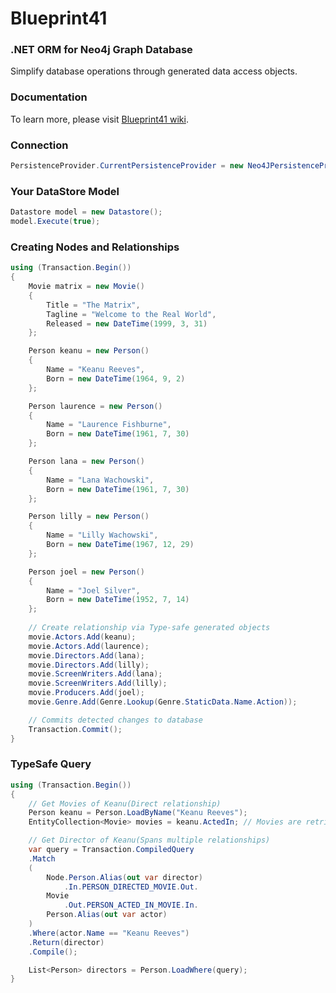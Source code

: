 # Blueprint41

### .NET ORM for Neo4j Graph Database

Simplify database operations through generated data access objects. 

### Documentation

To learn more, please visit [Blueprint41 wiki](https://github.com/circles-arrows/blueprint41/wiki).
### Connection

```csharp
PersistenceProvider.CurrentPersistenceProvider = new Neo4JPersistenceProvider($"bolt://localhost:7687", $"neo4j", $"password");
```

### Your DataStore Model

```csharp
Datastore model = new Datastore();
model.Execute(true);
```

### Creating Nodes and Relationships

```csharp
using (Transaction.Begin())
{
    Movie matrix = new Movie()
    {
        Title = "The Matrix",
        Tagline = "Welcome to the Real World",
        Released = new DateTime(1999, 3, 31)
    };

    Person keanu = new Person()
    {
        Name = "Keanu Reeves",
        Born = new DateTime(1964, 9, 2)
    };

    Person laurence = new Person()
    {
        Name = "Laurence Fishburne",
        Born = new DateTime(1961, 7, 30)
    };

    Person lana = new Person()
    {
        Name = "Lana Wachowski",
        Born = new DateTime(1961, 7, 30)
    };

    Person lilly = new Person()
    {
        Name = "Lilly Wachowski",
        Born = new DateTime(1967, 12, 29)
    };

    Person joel = new Person()
    {
        Name = "Joel Silver",
        Born = new DateTime(1952, 7, 14)
    };
    
    // Create relationship via Type-safe generated objects
    movie.Actors.Add(keanu);
    movie.Actors.Add(laurence);
    movie.Directors.Add(lana);
    movie.Directors.Add(lilly);
    movie.ScreenWriters.Add(lana);
    movie.ScreenWriters.Add(lilly);
    movie.Producers.Add(joel);
    movie.Genre.Add(Genre.Lookup(Genre.StaticData.Name.Action));

    // Commits detected changes to database
    Transaction.Commit(); 
}
```


### TypeSafe Query 

```csharp
using (Transaction.Begin())
{
    // Get Movies of Keanu(Direct relationship)
    Person keanu = Person.LoadByName("Keanu Reeves");
    EntityCollection<Movie> movies = keanu.ActedIn; // Movies are retrieve here

    // Get Director of Keanu(Spans multiple relationships)
    var query = Transaction.CompiledQuery
    .Match
    (
        Node.Person.Alias(out var director)
            .In.PERSON_DIRECTED_MOVIE.Out.
        Movie
            .Out.PERSON_ACTED_IN_MOVIE.In.
        Person.Alias(out var actor)
    )
    .Where(actor.Name == "Keanu Reeves")
    .Return(director)
    .Compile();

    List<Person> directors = Person.LoadWhere(query);
}
```
